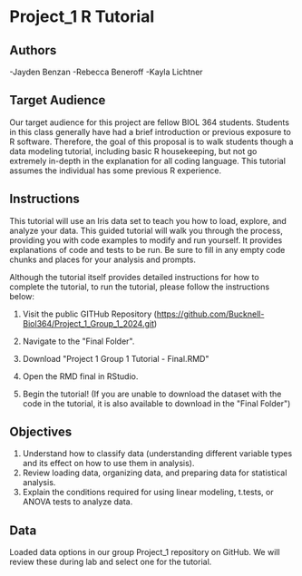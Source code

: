 # Project_1 R Tutorial

## Authors

-Jayden Benzan
-Rebecca Beneroff
-Kayla Lichtner

## Target Audience

Our target audience for this project are fellow BIOL 364 students. Students in this class generally have had a brief introduction or previous exposure to R software. Therefore, the goal of this proposal is to walk students though a data modeling tutorial, including basic R housekeeping, but not go extremely in-depth in the explanation for all coding language. This tutorial assumes the individual has some previous R experience. 

## Instructions

This tutorial will use an Iris data set to teach you how to load, explore, and analyze your data. This guided tutorial will walk you through the process, providing you with code examples to modify and run yourself. It provides explanations of code and tests to be run. Be sure to fill in any empty code chunks and places for your analysis and prompts.

Although the tutorial itself provides detailed instructions for how to complete the tutorial, to run the tutorial, please follow the instructions below:

1. Visit the public GITHub Repository (https://github.com/Bucknell-Biol364/Project_1_Group_1_2024.git)

2. Navigate to the "Final Folder".

3. Download "Project 1 Group 1 Tutorial - Final.RMD"

4. Open the RMD final in RStudio.

4. Begin the tutorial! (If you are unable to download the dataset with the code in the tutorial, it is also available to download in the "Final Folder")


## Objectives
1. Understand how to classify data (understanding different variable types and its effect on how to use them in analysis).
2. Review loading data, organizing data, and preparing data for statistical analysis.
3. Explain the conditions required for using linear modeling, t.tests, or ANOVA tests to analyze data. 


## Data 
Loaded data options in our group Project_1 repository on GitHub. We will review these during lab and select one for the tutorial.





